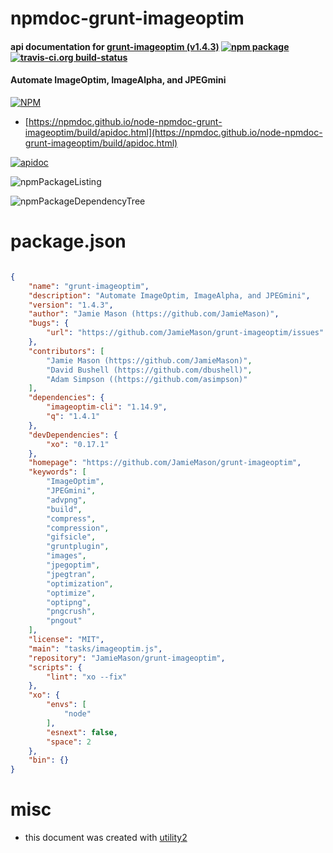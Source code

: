 # npmdoc-grunt-imageoptim

#### api documentation for  [grunt-imageoptim (v1.4.3)](https://github.com/JamieMason/grunt-imageoptim)  [![npm package](https://img.shields.io/npm/v/npmdoc-grunt-imageoptim.svg?style=flat-square)](https://www.npmjs.org/package/npmdoc-grunt-imageoptim) [![travis-ci.org build-status](https://api.travis-ci.org/npmdoc/node-npmdoc-grunt-imageoptim.svg)](https://travis-ci.org/npmdoc/node-npmdoc-grunt-imageoptim)

#### Automate ImageOptim, ImageAlpha, and JPEGmini

[![NPM](https://nodei.co/npm/grunt-imageoptim.png?downloads=true&downloadRank=true&stars=true)](https://www.npmjs.com/package/grunt-imageoptim)

- [https://npmdoc.github.io/node-npmdoc-grunt-imageoptim/build/apidoc.html](https://npmdoc.github.io/node-npmdoc-grunt-imageoptim/build/apidoc.html)

[![apidoc](https://npmdoc.github.io/node-npmdoc-grunt-imageoptim/build/screenCapture.buildCi.browser.%252Ftmp%252Fbuild%252Fapidoc.html.png)](https://npmdoc.github.io/node-npmdoc-grunt-imageoptim/build/apidoc.html)

![npmPackageListing](https://npmdoc.github.io/node-npmdoc-grunt-imageoptim/build/screenCapture.npmPackageListing.svg)

![npmPackageDependencyTree](https://npmdoc.github.io/node-npmdoc-grunt-imageoptim/build/screenCapture.npmPackageDependencyTree.svg)



# package.json

```json

{
    "name": "grunt-imageoptim",
    "description": "Automate ImageOptim, ImageAlpha, and JPEGmini",
    "version": "1.4.3",
    "author": "Jamie Mason (https://github.com/JamieMason)",
    "bugs": {
        "url": "https://github.com/JamieMason/grunt-imageoptim/issues"
    },
    "contributors": [
        "Jamie Mason (https://github.com/JamieMason)",
        "David Bushell (https://github.com/dbushell)",
        "Adam Simpson ((https://github.com/asimpson)"
    ],
    "dependencies": {
        "imageoptim-cli": "1.14.9",
        "q": "1.4.1"
    },
    "devDependencies": {
        "xo": "0.17.1"
    },
    "homepage": "https://github.com/JamieMason/grunt-imageoptim",
    "keywords": [
        "ImageOptim",
        "JPEGmini",
        "advpng",
        "build",
        "compress",
        "compression",
        "gifsicle",
        "gruntplugin",
        "images",
        "jpegoptim",
        "jpegtran",
        "optimization",
        "optimize",
        "optipng",
        "pngcrush",
        "pngout"
    ],
    "license": "MIT",
    "main": "tasks/imageoptim.js",
    "repository": "JamieMason/grunt-imageoptim",
    "scripts": {
        "lint": "xo --fix"
    },
    "xo": {
        "envs": [
            "node"
        ],
        "esnext": false,
        "space": 2
    },
    "bin": {}
}
```



# misc
- this document was created with [utility2](https://github.com/kaizhu256/node-utility2)
